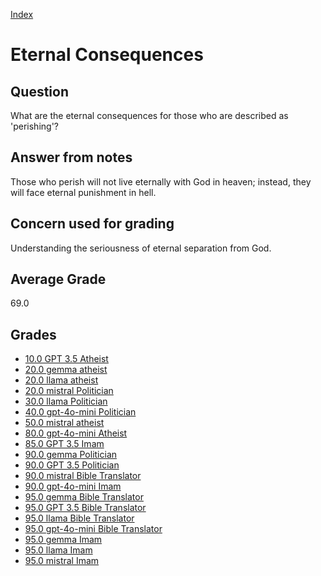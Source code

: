 
[Index](../index.md)
# Eternal Consequences
## Question
What are the eternal consequences for those who are described as 'perishing'?

## Answer from notes
Those who perish will not live eternally with God in heaven; instead, they will face eternal punishment in hell.

## Concern used for grading
Understanding the seriousness of eternal separation from God.

## Average Grade
69.0

## Grades
 * [10.0 GPT 3.5 Atheist](../answers/GPT_3.5_Atheist/Eternal_Consequences.md)
 * [20.0 gemma atheist](../answers/gemma_atheist/Eternal_Consequences.md)
 * [20.0 llama atheist](../answers/llama_atheist/Eternal_Consequences.md)
 * [20.0 mistral Politician](../answers/mistral_Politician/Eternal_Consequences.md)
 * [30.0 llama Politician](../answers/llama_Politician/Eternal_Consequences.md)
 * [40.0 gpt-4o-mini Politician](../answers/gpt-4o-mini_Politician/Eternal_Consequences.md)
 * [50.0 mistral atheist](../answers/mistral_atheist/Eternal_Consequences.md)
 * [80.0 gpt-4o-mini Atheist](../answers/gpt-4o-mini_Atheist/Eternal_Consequences.md)
 * [85.0 GPT 3.5 Imam](../answers/GPT_3.5_Imam/Eternal_Consequences.md)
 * [90.0 gemma Politician](../answers/gemma_Politician/Eternal_Consequences.md)
 * [90.0 GPT 3.5 Politician](../answers/GPT_3.5_Politician/Eternal_Consequences.md)
 * [90.0 mistral Bible Translator](../answers/mistral_Bible_Translator/Eternal_Consequences.md)
 * [90.0 gpt-4o-mini Imam](../answers/gpt-4o-mini_Imam/Eternal_Consequences.md)
 * [95.0 gemma Bible Translator](../answers/gemma_Bible_Translator/Eternal_Consequences.md)
 * [95.0 GPT 3.5 Bible Translator](../answers/GPT_3.5_Bible_Translator/Eternal_Consequences.md)
 * [95.0 llama Bible Translator](../answers/llama_Bible_Translator/Eternal_Consequences.md)
 * [95.0 gpt-4o-mini Bible Translator](../answers/gpt-4o-mini_Bible_Translator/Eternal_Consequences.md)
 * [95.0 gemma Imam](../answers/gemma_Imam/Eternal_Consequences.md)
 * [95.0 llama Imam](../answers/llama_Imam/Eternal_Consequences.md)
 * [95.0 mistral Imam](../answers/mistral_Imam/Eternal_Consequences.md)
